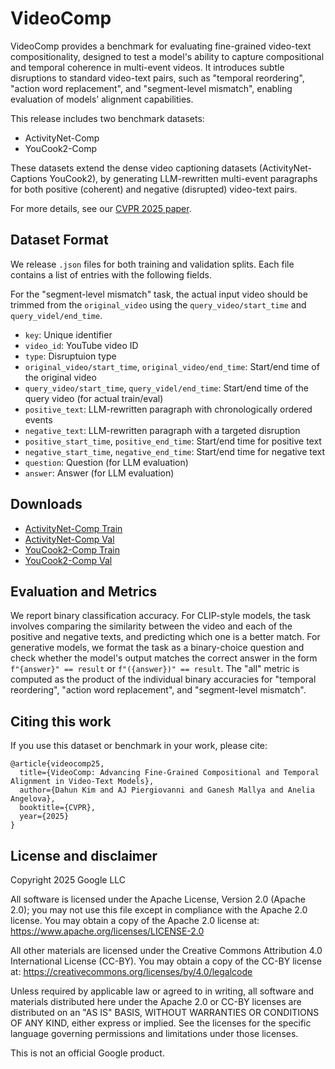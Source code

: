 # VideoComp

VideoComp provides a benchmark for evaluating fine-grained video-text
compositionality, designed to test a model's ability to capture compositional
and temporal coherence in multi-event videos. It introduces subtle disruptions
to standard video-text pairs, such as "temporal reordering", "action word
replacement", and "segment-level mismatch", enabling evaluation of models’
alignment capabilities.

This release includes two benchmark datasets:

- ActivityNet-Comp
- YouCook2-Comp

These datasets extend the dense video captioning datasets (ActivityNet-Captions
YouCook2), by generating LLM-rewritten multi-event paragraphs for both positive
(coherent) and negative (disrupted) video-text pairs.

For more details, see our [CVPR 2025 paper](TBD).

## Dataset Format

We release `.json` files for both training and validation splits. Each file
contains a list of entries with the following fields.

For the "segment-level mismatch" task, the actual input video should be trimmed
from the `original_video` using the `query_video/start_time` and
`query_videl/end_time`.

- `key`: Unique identifier
- `video_id`: YouTube video ID
- `type`: Disruptuion type
- `original_video/start_time`, `original_video/end_time`: Start/end time of the
original video
- `query_video/start_time`, `query_videl/end_time`: Start/end time of the query
video (for actual train/eval)
- `positive_text`: LLM-rewritten paragraph with chronologically ordered events
- `negative_text`: LLM-rewritten paragraph with a targeted disruption
- `positive_start_time`, `positive_end_time`: Start/end time for positive text
- `negative_start_time`, `negative_end_time`: Start/end time for negative text
- `question`: Question (for LLM evaluation)
- `answer`: Answer (for LLM evaluation)

## Downloads

- [ActivityNet-Comp Train](TBD)
- [ActivityNet-Comp Val](TBD)
- [YouCook2-Comp Train](TBD)
- [YouCook2-Comp Val](TBD)

## Evaluation and Metrics

We report binary classification accuracy. For CLIP-style models, the task
involves comparing the similarity between the video and each of the positive and
negative texts, and predicting which one is a better match. For generative
models, we format the task as a binary-choice question and check whether the
model's output matches the correct answer in the form `f"{answer}" == result` or
`f"({answer})" == result`. The "all" metric is computed as the product of the
individual binary accuracies for "temporal reordering", "action word
replacement", and "segment-level mismatch".

## Citing this work

If you use this dataset or benchmark in your work, please cite:

```
@article{videocomp25,
  title={VideoComp: Advancing Fine-Grained Compositional and Temporal Alignment in Video-Text Models},
  author={Dahun Kim and AJ Piergiovanni and Ganesh Mallya and Anelia Angelova},
  booktitle={CVPR},
  year={2025}
}
```

## License and disclaimer

Copyright 2025 Google LLC

All software is licensed under the Apache License, Version 2.0 (Apache 2.0);
you may not use this file except in compliance with the Apache 2.0 license.
You may obtain a copy of the Apache 2.0 license at:
https://www.apache.org/licenses/LICENSE-2.0

All other materials are licensed under the Creative Commons Attribution 4.0
International License (CC-BY). You may obtain a copy of the CC-BY license at:
https://creativecommons.org/licenses/by/4.0/legalcode

Unless required by applicable law or agreed to in writing, all software and
materials distributed here under the Apache 2.0 or CC-BY licenses are
distributed on an "AS IS" BASIS, WITHOUT WARRANTIES OR CONDITIONS OF ANY KIND,
either express or implied. See the licenses for the specific language governing
permissions and limitations under those licenses.

This is not an official Google product.
